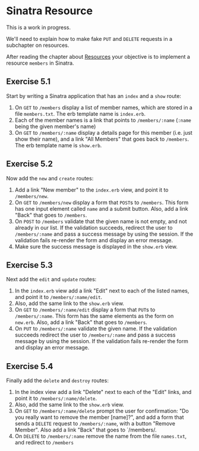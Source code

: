 # Sinatra Resource

This is a work in progress.

We'll need to explain how to make fake `PUT` and `DELETE` requests in a
subchapter on resources.

After reading the chapter about <a href="/resources.html">Resources</a> your
objective is to implement a resource `members` in Sinatra.

## Exercise 5.1

Start by writing a Sinatra application that has an `index` and a `show` route:

1. On `GET` to `/members` display a list of member names, which are stored
   in a file `members.txt`. The erb template name is `index.erb`.
2. Each of the member names is a link that points to `/members/:name` (`:name`
   being the given member's name)
3. On `GET` to `/members/:name` display a details page for this member
   (i.e. just show their name), and a link "All Members" that goes back to
  `/members`. The erb template name is `show.erb`.

## Exercise 5.2

Now add the `new` and `create` routes:

1. Add a link "New member" to the `index.erb` view, and point it to
   `/members/new`.
2. On `GET` to `/members/new` display a form that `POST`s to `/members`.
   This form has one input element called `name` and a submit button. Also,
   add a link "Back" that goes to `/members`.
3. On `POST` to `/members` validate that the given name is not empty, and
   not already in our list. If the validation succeeds, redirect the user
   to `/members/:name` and pass a success message by using the session.
   If the validation fails re-render the form and display an error message.
4. Make sure the success message is displayed in the `show.erb` view.

## Exercise 5.3

Next add the `edit` and `update` routes:

1. In the `index.erb` view add a link "Edit" next to each of the listed names,
   and point it to `/members/:name/edit`.
2. Also, add the same link to the `show.erb` view.
3. On `GET` to `/members/:name/edit` display a form that `PUT`s to
   `/members/:name`. This form has the same elements as the form on `new.erb`.
   Also, add a link "Back" that goes to `/members`.
4. On `PUT` to `/members/:name` validate the given name. If the validation
   succeeds redirect the user to `/members/:name` and pass a success message
   by using the session. If the validation fails re-render the form and display
   an error message.

## Exercise 5.4

Finally add the `delete` and `destroy` routes:

1. In the index view add a link "Delete" next to each of the "Edit" links,
   and point it to `/members/:name/delete`.
2. Also, add the same link to the `show.erb` view.
3. On `GET` to `/members/:name/delete` prompt the user for confirmation:
   "Do you really want to remove the member [name]?", and add a form that sends
   a `DELETE` request to `/members/:name`, with a button "Remove Member".
   Also add a link "Back" that goes to `/members/.
4. On `DELETE` to `/members/:name` remove the name from the file `names.txt`,
   and redirect to `/members`


